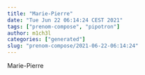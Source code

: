 ```yaml
---
title: "Marie-Pierre"
date: "Tue Jun 22 06:14:24 CEST 2021"
tags: ["prenom-compose", "pipotron"]
author: m1ch3l
categories: ["generated"]
slug: "prenom-compose/2021-06-22-06:14:24"
---
```


Marie-Pierre
